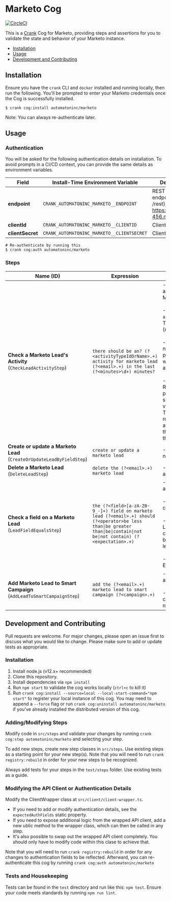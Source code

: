 # Marketo Cog

[![CircleCI](https://circleci.com/gh/run-crank/cog-marketo/tree/master.svg?style=svg)](https://circleci.com/gh/run-crank/cog-marketo/tree/master)

This is a [Crank][what-is-crank] Cog for Marketo, providing steps and
assertions for you to validate the state and behavior of your Marketo
instance.

* [Installation](#installation)
* [Usage](#usage)
* [Development and Contributing](#development-and-contributing)

## Installation

Ensure you have the `crank` CLI and `docker` installed and running locally,
then run the following.  You'll be prompted to enter your Marketo credentials
once the Cog is successfully installed.

```shell-session
$ crank cog:install automatoninc/marketo
```

Note: You can always re-authenticate later.

## Usage

### Authentication
<!-- authenticationDetails -->
You will be asked for the following authentication details on installation. To avoid prompts in a CI/CD context, you can provide the same details as environment variables.

| Field | Install-Time Environment Variable | Description |
| --- | --- | --- |
| **endpoint** | `CRANK_AUTOMATONINC_MARKETO__ENDPOINT` | REST API endpoint (without /rest), e.g. https://123-abc-456.mktorest.com |
| **clientId** | `CRANK_AUTOMATONINC_MARKETO__CLIENTID` | Client ID |
| **clientSecret** | `CRANK_AUTOMATONINC_MARKETO__CLIENTSECRET` | Client Secret |

```shell-session
# Re-authenticate by running this
$ crank cog:auth automatoninc/marketo
```
<!-- authenticationDetailsEnd -->

### Steps
<!-- stepDetails -->
| Name (ID) | Expression | Expected Data |
| --- | --- | --- |
| **Check a Marketo Lead's Activity**<br>(`CheckLeadActivityStep`) | `there should be an? (?<activityTypeIdOrName>.+) activity for marketo lead (?<email>.+) in the last (?<minutes>\d+) minutes?` | - `email`: The email address of the Marketo Lead <br><br>- `activityTypeIdOrName`: The activity type ID (number) or name <br><br>- `minutes`: The number of minutes prior to now to use when filtering the activity feed <br><br>- `withAttributes`: Represents additional parameters that should be used to validate an activity. The key in the object represents an attribute name and the value represents the expected value |
| **Create or update a Marketo Lead**<br>(`CreateOrUpdateLeadByFieldStep`) | `create or update a marketo lead` | - `lead`: A map of field names to field values |
| **Delete a Marketo Lead**<br>(`DeleteLeadStep`) | `delete the (?<email>.+) marketo lead` | - `email`: Lead's email address |
| **Check a field on a Marketo Lead**<br>(`LeadFieldEqualsStep`) | `the (?<field>[a-zA-Z0-9_-]+) field on marketo lead (?<email>.+) should (?<operator>be less than\|be greater than\|be\|contain\|not be\|not contain) (?<expectation>.+)` | - `email`: Lead's email address <br><br>- `field`: Field name to check <br><br>- `operator`: Check Logic (be, not be, contain, not contain, be greater than, or be less than) <br><br>- `expectation`: Expected field value |
| **Add Marketo Lead to Smart Campaign**<br>(`AddLeadToSmartCampaignStep`) | `add the (?<email>.+) marketo lead to smart campaign (?<campaign>.+)` | - `email`: Lead's email address <br><br>- `campaign`: Smart campaign name or numeric id |
<!-- stepDetailsEnd -->

## Development and Contributing
Pull requests are welcome. For major changes, please open an issue first to
discuss what you would like to change. Please make sure to add or update tests
as appropriate.

### Installation

1. Install node.js (v12.x+ recommended)
2. Clone this repository.
3. Install dependencies via `npm install`
4. Run `npm start` to validate the cog works locally (`ctrl+c` to kill it)
5. Run `crank cog:install --source=local --local-start-command="npm start"` to
   register your local instance of this cog. You may need to append a `--force`
   flag or run `crank cog:uninstall automatoninc/marketo` if you've already
   installed the distributed version of this cog.

### Adding/Modifying Steps
Modify code in `src/steps` and validate your changes by running
`crank cog:step automatoninc/marketo` and selecting your step.

To add new steps, create new step classes in `src/steps`. Use existing steps as
a starting point for your new step(s). Note that you will need to run
`crank registry:rebuild` in order for your new steps to be recognized.

Always add tests for your steps in the `test/steps` folder. Use existing tests
as a guide.

### Modifying the API Client or Authentication Details
Modify the ClientWrapper class at `src/client/client-wrapper.ts`.

- If you need to add or modify authentication details, see the
  `expectedAuthFields` static property.
- If you need to expose additional logic from the wrapped API client, add a new
  ublic method to the wrapper class, which can then be called in any step.
- It's also possible to swap out the wrapped API client completely. You should
  only have to modify code within this clase to achieve that.

Note that you will need to run `crank registry:rebuild` in order for any
changes to authentication fields to be reflected. Afterward, you can
re-authenticate this cog by running `crank cog:auth automatoninc/marketo`

### Tests and Housekeeping
Tests can be found in the `test` directory and run like this: `npm test`.
Ensure your code meets standards by running `npm run lint`.

[what-is-crank]: https://crank.run?utm_medium=readme&utm_source=automatoninc%2Fmarketo
